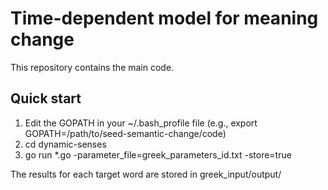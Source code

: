 # Time-dependent model for meaning change

This repository contains the main code.


## Quick start

1. Edit the GOPATH in your ~/.bash_profile file (e.g., export GOPATH=/path/to/seed-semantic-change/code)
2. cd dynamic-senses
3. go run *.go -parameter_file=greek_parameters_id.txt  -store=true

The results for each target word are stored in greek_input/output/
